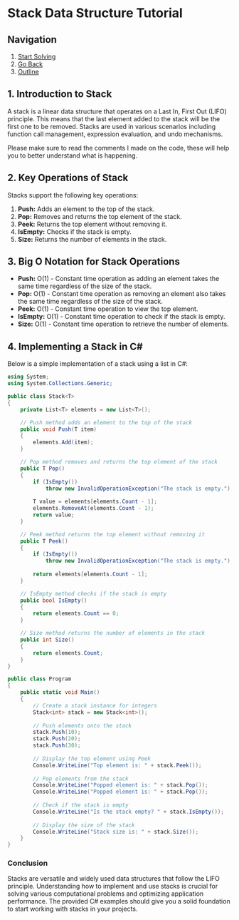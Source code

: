 # Stack Data Structure Tutorial

## Navigation

1. [Start Solving](csharp-tutorial/stack-problem-solution/stack-problem.cs)
2. [Go Back](README.md)
3. [Outline](csharp-tutorial/outline.md)

## 1. Introduction to Stack

A stack is a linear data structure that operates on a Last In, First Out (LIFO) principle. This means that the last element added to the stack will be the first one to be removed. Stacks are used in various scenarios including function call management, expression evaluation, and undo mechanisms.

Please make sure to read the comments I made on the code, these will help you to better understand what is happening.

## 2. Key Operations of Stack

Stacks support the following key operations:
1. **Push:** Adds an element to the top of the stack.
2. **Pop:** Removes and returns the top element of the stack.
3. **Peek:** Returns the top element without removing it.
4. **IsEmpty:** Checks if the stack is empty.
5. **Size:** Returns the number of elements in the stack.

## 3. Big O Notation for Stack Operations

- **Push:** O(1) - Constant time operation as adding an element takes the same time regardless of the size of the stack.
- **Pop:** O(1) - Constant time operation as removing an element also takes the same time regardless of the size of the stack.
- **Peek:** O(1) - Constant time operation to view the top element.
- **IsEmpty:** O(1) - Constant time operation to check if the stack is empty.
- **Size:** O(1) - Constant time operation to retrieve the number of elements.

## 4. Implementing a Stack in C#

Below is a simple implementation of a stack using a list in C#:

```csharp
using System;
using System.Collections.Generic;

public class Stack<T>
{
    private List<T> elements = new List<T>();

    // Push method adds an element to the top of the stack
    public void Push(T item)
    {
        elements.Add(item);
    }

    // Pop method removes and returns the top element of the stack
    public T Pop()
    {
        if (IsEmpty())
            throw new InvalidOperationException("The stack is empty.");
        
        T value = elements[elements.Count - 1];
        elements.RemoveAt(elements.Count - 1);
        return value;
    }

    // Peek method returns the top element without removing it
    public T Peek()
    {
        if (IsEmpty())
            throw new InvalidOperationException("The stack is empty.");
        
        return elements[elements.Count - 1];
    }

    // IsEmpty method checks if the stack is empty
    public bool IsEmpty()
    {
        return elements.Count == 0;
    }

    // Size method returns the number of elements in the stack
    public int Size()
    {
        return elements.Count;
    }
}

public class Program
{
    public static void Main()
    {
        // Create a stack instance for integers
        Stack<int> stack = new Stack<int>();
        
        // Push elements onto the stack
        stack.Push(10);
        stack.Push(20);
        stack.Push(30);
        
        // Display the top element using Peek
        Console.WriteLine("Top element is: " + stack.Peek());
        
        // Pop elements from the stack
        Console.WriteLine("Popped element is: " + stack.Pop());
        Console.WriteLine("Popped element is: " + stack.Pop());
        
        // Check if the stack is empty
        Console.WriteLine("Is the stack empty? " + stack.IsEmpty());
        
        // Display the size of the stack
        Console.WriteLine("Stack size is: " + stack.Size());
    }
}
```
### Conclusion

Stacks are versatile and widely used data structures that follow the LIFO principle. Understanding how to implement and use stacks is crucial for solving various computational problems and optimizing application performance. The provided C# examples should give you a solid foundation to start working with stacks in your projects.